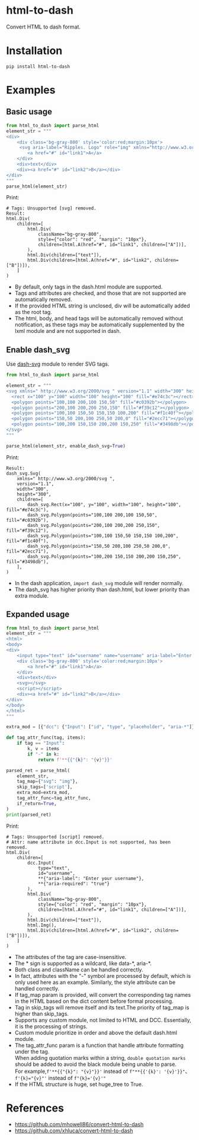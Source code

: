 # html-to-dash
Convert HTML to dash format.

# Installation
`pip install html-to-dash`

# Examples
## Basic usage
```python
from html_to_dash import parse_html
element_str = """
<div>
    <div class='bg-gray-800' style='color:red;margin:10px'>
     <svg aria-label="Ripples. Logo" role="img" xmlns="http://www.w3.org/2000/svg"</svg>
        <a href="#" id="link1">A</a>
    </div>
    <div>text</div>
    <div><a href="#" id="link2">B</a></div>
</div>
"""
parse_html(element_str)
```
Print:
```
# Tags: Unsupported [svg] removed.
Result:
html.Div(
    children=[
        html.Div(
            className="bg-gray-800",
            style={"color": "red", "margin": "10px"},
            children=[html.A(href="#", id="link1", children=["A"])],
        ),
        html.Div(children=["text"]),
        html.Div(children=[html.A(href="#", id="link2", children=["B"])]),
    ]
)
```
- By default, only tags in the dash.html module are supported.
- Tags and attributes are checked, and those that are not supported are automatically removed.
- If the provided HTML string is unclosed, div will be automatically added as the root tag.
- The html, body, and head tags will be automatically removed without notification, as these tags may be automatically supplemented by the lxml module and are not supported in dash.

## Enable dash_svg
Use [dash-svg](https://github.com/stevej2608/dash-svg) module to render SVG tags.
```python
from html_to_dash import parse_html

element_str = """
<svg xmlns=" http://www.w3.org/2000/svg " version="1.1" width="300" height="300">
  <rect x="100" y="100" width="100" height="100" fill="#e74c3c"></rect>
  <polygon points="100,100 200,100 150,50" fill="#c0392b"></polygon>
  <polygon points="200,100 200,200 250,150" fill="#f39c12"></polygon>
  <polygon points="100,100 150,50 150,150 100,200" fill="#f1c40f"></polygon>
  <polygon points="150,50 200,100 250,50 200,0" fill="#2ecc71"></polygon>
  <polygon points="100,200 150,150 200,200 150,250" fill="#3498db"></polygon>
</svg>
"""

parse_html(element_str, enable_dash_svg=True)
```
Print:
```
Result:
dash_svg.Svg(
    xmlns=" http://www.w3.org/2000/svg ",
    version="1.1",
    width="300",
    height="300",
    children=[
        dash_svg.Rect(x="100", y="100", width="100", height="100", fill="#e74c3c"),
        dash_svg.Polygon(points="100,100 200,100 150,50", fill="#c0392b"),
        dash_svg.Polygon(points="200,100 200,200 250,150", fill="#f39c12"),
        dash_svg.Polygon(points="100,100 150,50 150,150 100,200", fill="#f1c40f"),
        dash_svg.Polygon(points="150,50 200,100 250,50 200,0", fill="#2ecc71"),
        dash_svg.Polygon(points="100,200 150,150 200,200 150,250", fill="#3498db"),
    ],
)
```
- In the dash application, `import dash_svg` module will render normally.
- The dash_svg has higher priority than dash.html, but lower priority than extra module.

## Expanded usage
```python
from html_to_dash import parse_html
element_str = """
<html>
<body>
<div>
    <input type="text" id="username" name="username" aria-label="Enter your username" aria-required="true">
    <div class='bg-gray-800' style='color:red;margin:10px'>
        <a href="#" id="link1">A</a>
    </div>
    <div>text</div>
    <svg></svg>
    <script></script>
    <div><a href="#" id="link2">B</a></div>
</div>
</body>
</html>
"""

extra_mod = [{"dcc": {"Input": ["id", "type", "placeholder", "aria-*"]}}]

def tag_attr_func(tag, items):
    if tag == "Input":
        k, v = items
        if "-" in k:
            return f'**{{"{k}": "{v}"}}'

parsed_ret = parse_html(
    element_str,
    tag_map={"svg": "img"},
    skip_tags=['script'],
    extra_mod=extra_mod,
    tag_attr_func=tag_attr_func,
    if_return=True,
)
print(parsed_ret)
```
Print:
```
# Tags: Unsupported [script] removed.
# Attr: name attribute in dcc.Input is not supported, has been removed.
html.Div(
    children=[
        dcc.Input(
            type="text",
            id="username",
            **{"aria-label": "Enter your username"},
            **{"aria-required": "true"}
        ),
        html.Div(
            className="bg-gray-800",
            style={"color": "red", "margin": "10px"},
            children=[html.A(href="#", id="link1", children=["A"])],
        ),
        html.Div(children=["text"]),
        html.Img(),
        html.Div(children=[html.A(href="#", id="link2", children=["B"])]),
    ]
)
```
- The attributes of the tag are case-insensitive.
- The \* sign is supported as a wildcard, like data-\*, aria-\*.
- Both class and className can be handled correctly.
- In fact, attributes with the "-" symbol are processed by default, which is only used here as an example. Similarly, the style attribute can be handled correctly.
- If tag_map param is provided, will convert the corresponding tag names in the HTML based on the dict content before formal processing.
- Tag in skip_tags will remove itself and its text.The priority of tag_map is higher than skip_tags.
- Supports any custom module, not limited to HTML and DCC. Essentially, it is the processing of strings.
- Custom module prioritize in order and above the default dash.html module.
- The tag_attr_func param is a function that handle attribute formatting under the tag.   
  When adding quotation marks within a string, `double quotation marks` should be added to avoid the black module being unable to parse.   
  For example,`f'**{{"{k}": "{v}"}}'` instead of `f"**{{'{k}': '{v}'}}"`、`f'{k}="{v}"'` instead of `f"{k}='{v}'"`
- If the HTML structure is huge, set huge_tree to True.

# References
- https://github.com/mhowell86/convert-html-to-dash
- https://github.com/xhluca/convert-html-to-dash
